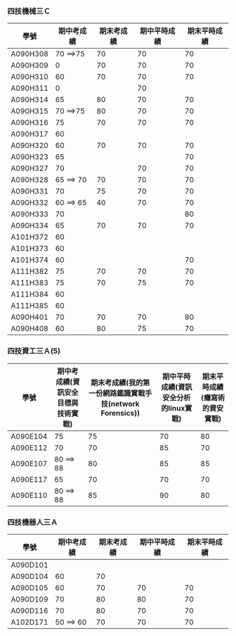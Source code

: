 ### 四技機械三Ｃ
| 學號 | 期中考成績 | 期末考成績 | 期中平時成績 | 期末平時成績 |
| ---- |  ---- |  ---- |  ---- |  ---- |  
| A090H308  | 70  ==>75|70|70|70|
| A090H309  | 0|70|70|70|
|A090H310   |60|70|70|70|
| A090H311  | 0||70||
| A090H314   |65|80|70|70|
| A090H315   |70  ==>75|80|70|70|
| A090H316   |75|70|70|70|
| A090H317   |60||||
| A090H320   |60|70|70|70|
| A090H323   |65|||70|
| A090H327   |70||70|70|
| A090H328   |65  ==> 70|70 |70|70|
| A090H331   |70|75|70|70|
| A090H332   |60  ==> 65|40|70|70|
| A090H333   |70|||80|
| A090H334   |65|70|70|70|
| A101H372   |60||||
| A101H373   |60||||
| A101H374   |60|||70|
| A111H382   |75|70|70|70|
| A111H383   |75|70|75|70|
| A111H384   |60||||
| A111H385   |60||||
| A090H401   |70|70|70|80|
| A090H408  |60|80|75|70|

### 四技資工三Ａ(5)
| 學號 | 期中考成績(資訊安全目標與技術實戰) | 期末考成績(我的第一份網路鑑識實戰手技(network Forensics)) | 期中平時成績(資訊安全分析的linux實戰) | 期末平時成績(癮寫術的資安實戰) |
| ---- |  ---- |  ---- |  ---- |  ---- |  
| A090E104|  75|75|70|80|
| A090E112|  70|70|85|70|
| A090E107| 80 ==> 88 | 80 |  85 |  85 | 
|A090E117|  65|70|70|70|
|A090E110 | 80  ==> 88|85|90|80|

### 四技機器人三Ａ
| 學號 | 期中考成績 | 期末考成績 | 期中平時成績 | 期末平時成績 |
| ---- |  ---- |  ---- |  ---- |  ---- |  
|A090D101 |||||
|A090D104  |60|70|||
| A090D105 | 60|70|70|70|
|A090D109 | 70|80|80|70|
|A090D116 | 70|80|70|70|
| A102D171 | 50  ==> 60|70|70|70|
